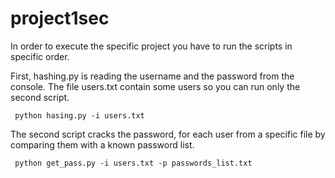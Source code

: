 # project1sec


In order to execute the specific project you have to run the scripts in specific order.

First, hashing.py is reading the username and the password from the console. The file users.txt contain some users so you can run only the second script.
```
 python hasing.py -i users.txt
```

The second script cracks the password, for each user from a specific file by comparing them with a known password list.
```
 python get_pass.py -i users.txt -p passwords_list.txt
 ```
